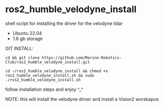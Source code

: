 # ros2_humble_velodyne_install
shell script for installing the driver for the velodyne lidar 

- Ubuntu 22.04
- 1.6 gb storage

GIT INSTALL:
```
cd && git clone https://github.com/Marine-Robotics-Club/ros2_humble_velodyne_install.git
```
```
cd ~/ros2_humble_velodyne_install && chmod +x ros2_humble_velodyne_install.sh && sudo ./ros2_humble_velodyne_install.sh
```
follow installation steps and enjoy ^_^

NOTE: this will install the velodyne driver and install a Vision2 worskapce 
